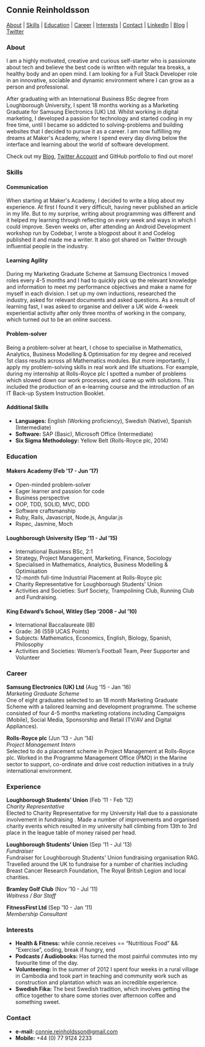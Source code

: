 ## Connie Reinholdsson

[About](#about) | [Skills](#skills) | [Education](#education) | [Career](#career) | [Interests](#interests) | [Contact](#contact) |
[LinkedIn](https://www.linkedin.com/in/conniereinholdsson/) |
[Blog](https://medium.com/@connie.reinholdsson_2152) |
[Twitter](https://twitter.com/conniereinhold1)

### <a name="hello">About</a>

I am a highly motivated, creative and curious self-starter who is passionate about tech and believe the best code is written with regular tea breaks, a healthy body and an open mind. I am looking for a Full Stack Developer role in an innovative, sociable and dynamic environment where I can grow as a person and professional.

After graduating with an International Business BSc degree from Loughborough University, I spent 18 months working as a Marketing Graduate for Samsung Electronics (UK) Ltd. Whilst working in digital marketing, I developed a passion for technology and started coding in my free time, until I became so addicted to solving-problems and building websites that I decided to pursue it as a career. I am now fulfilling my dreams at Maker's Academy, where I spend every day diving below the interface and learning about the world of software development.

Check out my [Blog](https://medium.com/@connie.reinholdsson_2152), [Twitter Account](https://twitter.com/conniereinhold1) and GitHub portfolio to find out more!

### <a name="skills">Skills</a>

#### Communication
When starting at Maker's Academy, I decided to write a blog about my experience. At first I found it very difficult, having never published an article in my life. But to my surprise, writing about programming was different and it helped my learning through reflecting on every week and ways in which I could improve. Seven weeks on, after attending an Android Development workshop run by Codebar, I wrote a blogpost about it and Codelog published it and made me a writer. It also got shared on Twitter through influential people in the industry.

#### Learning Agility

During my Marketing Graduate Scheme at Samsung Electronics I moved roles every 4-5 months and I had to quickly pick up the relevant knowledge and information to meet my performance objectives and make a name for myself in each division. I set up my own inductions, researched the industry, asked for relevant documents and asked questions. As a result of learning fast, I was asked to organise and deliver a UK wide 4-week experiential activity after only three months of working in the company, which turned out to be an online success.

#### Problem-solver

Being a problem-solver at heart, I chose to specialise in Mathematics, Analytics, Business Modelling & Optimisation for my degree and received 1st class results across all Mathematics modules. But more importantly, I apply my problem-solving skills in real work and life situations. For example, during my internship at Rolls-Royce plc I spotted a number of problems which slowed down our work processes, and came up with solutions. This included the production of an e-learning course and the introduction of an IT Back-up System Instruction Booklet.


#### Additional Skills

- **Languages:** English (Working proficiency), Swedish (Native), Spanish (Intermediate)
- **Software:** SAP (Basic), Microsoft Office (Intermediate)
- **Six Sigma Methodology:** Yellow Belt (Rolls-Royce plc, 2014)

### <a name="education">Education</a>

#### Makers Academy (Feb ’17 - Jun ’17)

- Open-minded problem-solver
- Eager learner and passion for code
- Business perspective
- OOP, TDD, SOLID, MVC, DDD
- Software craftsmanship
- Ruby, Rails, Javascript, Node.js, Angular.js
- Rspec, Jasmine, Moch

#### Loughborough University (Sep ’11 -  Jul ’15)

- International Business BSc, 2:1
- Strategy, Project Management, Marketing, Finance, Sociology
- Specialised in Mathematics, Analytics, Business Modelling & Optimisation
- 12-month full-time Industrial Placement at Rolls-Royce plc
- Charity Representative for Loughborough Students' Union
- Activities and Societies: Surf Society, Trampolining Club, Running Club and Fundraising.

#### King Edward’s School, Witley (Sep ‘2008 - Jul ’10)

- International Baccalaureate (IB)
- Grade: 36 (559 UCAS Points)
- Subjects: Mathematics, Economics, English, Biology, Spanish, Philosophy
- Activities and Societies: Women’s Football Team, Peer Supporter and Volunteer

### <a name="Career">Career</a>

**Samsung Electronics (UK) Ltd** (Aug ’15 - Jan ’16)   
*Marketing Graduate Scheme*  
One of eight graduates selected to an 18 month Marketing Graduate Scheme with a tailored learning and development programme. The scheme consisted of four 4-5 months marketing rotations including Campaigns (Mobile), Social Media, Sponsorship and Retail (TV/AV and Digital Appliances).

**Rolls-Royce plc** (Jun ’13 - Jun ’14)   
*Project Management Intern*  
Selected to do a placement scheme in Project Management at Rolls-Royce plc. Worked in the Programme Management Office (PMO) in the Marine sector to support, co-ordinate and drive cost reduction initiatives in a truly international environment.

### <a name="experience">Experience</a>

**Loughborough Students’ Union** (Feb ’11 - Feb ’12)   
*Charity Representative*  
Elected to Charity Representative for my University Hall due to a passionate involvement in fundraising . Made a number of improvements and organised charity events which resulted in my university hall climbing from 13th to 3rd place in the league table of money raised per head.

**Loughborough Students’ Union** (Sep ’11 - Jul ’13)   
*Fundraiser*  
Fundraiser for Loughborough Students' Union fundraising organisation RAG. Travelled around the UK to fundraise for a number of charities including Breast Cancer Research Foundation, The Royal British Legion and local charities.

**Bramley Golf Club** (Nov ’10 - Jul ’11)   
*Waitress / Bar Staff*  

**FitnessFirst Ltd** (Sep ’10 - Jan ’11)   
*Membership Consultant*  

### <a name="interests">Interests</a>
- **Health & Fitness:** while connie.receives == “Nutritious Food” && “Exercise”, coding, break if hungry, end
- **Podcasts / Audiobooks:** Has turned the most painful commutes into my favourite time of the day.
- **Volunteering:** In the summer of 2012 I spent four weeks in a rural village in Cambodia and took part in teaching and community work such as construction and plantation which was an incredible experience.
- **Swedish Fika:** The best Swedish tradition, which involves getting the office together to share some stories over afternoon coffee and something sweet.

### <a name="contact">Contact</a>
- **e-mail:** connie.reinholdsson@gmail.com
- **Mobile:** +44 (0) 77 9124 2233
